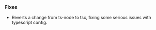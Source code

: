 ### Fixes

- Reverts a change from ts-node to tsx, fixing some serious issues with
  typescript config.
